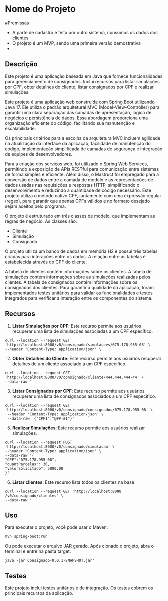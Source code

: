 # Nome do Projeto


#Premissas 
- A parte de cadastro é feita por outro sistema, consumos os dados dos clientes
- O projeto é um MVP, sendo uma primeira versão demostrativa 
- 

## Descrição

Este projeto é uma aplicação baseada em Java que fornece funcionalidades para gerenciamento de consignados. Inclui recursos para listar simulações por CPF, obter detalhes do cliente, listar consignados por CPF e realizar simulações.

Este projeto é uma aplicação web construída com Spring Boot utilizando Java 17. Ele utiliza o padrão arquitetural MVC (Model-View-Controller) para garantir uma clara separação das camadas de apresentação, lógica de negócios e persistência de dados. Essa abordagem proporciona uma organização eficiente do código, facilitando sua manutenção e escalabilidade.

Os principais critérios para a escolha da arquitetura MVC incluem agilidade na atualização da interface da aplicação, facilidade de manutenção do código, implementação simplificada de camadas de segurança e integração de equipes de desenvolvedores.

Para a criação dos serviços web, foi utilizado o Spring Web Services, permitindo a exposição de APIs RESTful para comunicação entre sistemas de forma simples e eficiente. Além disso, o Mastruct foi empregado para a conversão de dados entre a camada de modelo e as representações de dados usadas nas requisições e respostas HTTP, simplificando o desenvolvimento e reduzindo a quantidade de código necessário.
Este projeto utiliza o método nativo CPF, juntamente com uma expressão regular (regex), para garantir que apenas CPFs válidos e no formato desejado sejam aceitos pelo programa.

O projeto é estruturado em três classes de modelo, que implementam as regras de negócio. As classes são:

- Cliente
- Simulação
- Consignado

O projeto utiliza um banco de dados em memória H2 e possui três tabelas criadas para interações entre os dados. A relação entre as tabelas é estabelecida através do CPF do cliente.

A tabela de clientes contém informações sobre os clientes. A tabela de simulações contém informações sobre as simulações realizadas pelos clientes. A tabela de consignados contém informações sobre os consignados dos clientes.
Para garantir a qualidade da aplicação, foram implementados testes unitários para validar as funcionalidades e testes integrados para verificar a interação entre os componentes do sistema.
## Recursos

1. **Listar Simulações por CPF**: Este recurso permite aos usuários recuperar uma lista de simulações associadas a um CPF específico.
```
curl --location --request GET 'http://localhost:8000/v0/consignado/simulacoes/075.178.955-08' \
--header 'Content-Type: application/json' \
```
2. **Obter Detalhes do Cliente**: Este recurso permite aos usuários recuperar detalhes de um cliente associado a um CPF específico.
 ````
 curl --location --request GET 'http://localhost:8000/v0/consignado/cliente/444.444.444-44' \
--data-raw ''
 ````
3. **Listar Consignados por CPF**: Este recurso permite aos usuários recuperar uma lista de consignados associados a um CPF específico.
  ```
 curl --location --request GET 'http://localhost:8000/v0/consignado/consignados/075.178.955-08' \
   --header 'Content-Type: application/json' \
   --data-raw '{"CPF1":"@##!#1"}'
   ```
5. **Realizar Simulações**: Este recurso permite aos usuários realizar simulações.
```
curl --location --request POST 'http://localhost:8000/v0/consignado/simulacao' \
--header 'Content-Type: application/json' \
--data-raw '{
"CPF":"075.178.955-08",
"quantParcelas": 36,
"valorSolicitado": 5000.00
}'
```
6. **Listar clientes**: Este recurso lista todos os clientes na base
```
curl --location --request GET 'http://localhost:8000 /v0/consignado/clientes' \
--data-raw ''
```



## Uso

Para executar o projeto, você pode usar o Maven:

```bash
mvn spring-boot:run
```
Ou pode executar o arquivo JAR gerado.
Após clonado o projeto, abra o terminal e entre na pasta target:
```
java -jar Consignado-0.0.1-SNAPSHOT.jar"
```


## Testes

Este projeto inclui testes unitários e de integração. Os testes cobrem os principais recursos da aplicação.





